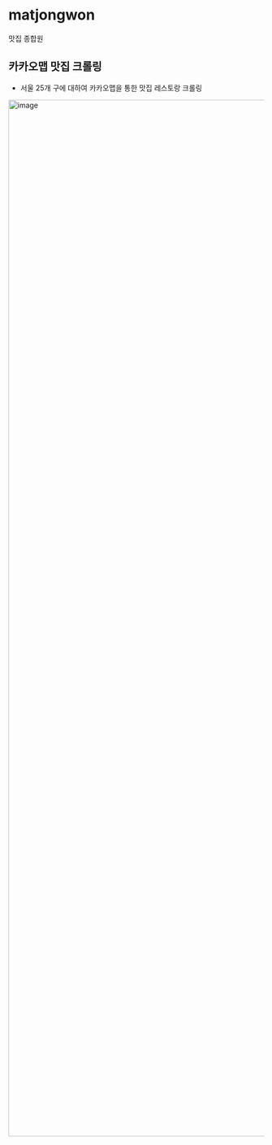 # matjongwon
맛집 종합원


## 카카오맵 맛집 크롤링
- 서울 25개 구에 대하여 카카오맵을 통한 맛집 레스토랑 크롤링 

<img width="2038" alt="image" src="https://user-images.githubusercontent.com/13113652/190898266-03148046-900e-4d6f-8a67-5a09cceff93a.png">

